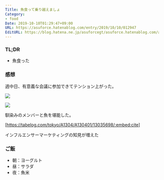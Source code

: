 ```yaml
---
Title: 魚食って乗り越えましょ
Category:
- food
Date: 2019-10-10T01:29:47+09:00
URL: https://asuforce.hatenablog.com/entry/2019/10/10/012947
EditURL: https://blog.hatena.ne.jp/asuforcegt/asuforce.hatenablog.com/atom/entry/26006613447093834
---
```


### TL;DR

- 魚食った

###  感想

週中日、有意義な会議に参加できてテンション上がった。

<span itemtype="http://schema.org/Photograph" itemscope="itemscope"><img class="magnifiable" src="https://lh3.googleusercontent.com/-cp1QQxy-AD4/XZ4D7hcH-3I/AAAAAAABBCw/W6U7WGUNLFI3OLiHlYWS8ZR6_sq02ni0ACE0YBhgL/s1200/IMG_0222.HEIC" itemprop="image"></span>

<span itemtype="http://schema.org/Photograph" itemscope="itemscope"><img class="magnifiable" src="https://lh3.googleusercontent.com/-CoCIYtr1zMo/XZ4D7gH-4SI/AAAAAAABBCw/AO3yMOgm2NErjqcTJaGFpeE6bzlj5lD5ACE0YBhgL/s1200/IMG_0223.HEIC" itemprop="image"></span>

馴染みのメンバーと魚を堪能した。  

[https://tabelog.com/tokyo/A1304/A130401/13035698/:embed:cite]

インフルエンサーマーケティングの知見が増えた

### ご飯

- 朝：ヨーグルト
- 昼：サラダ
- 夜：魚米
